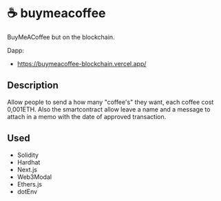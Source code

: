 #  :coffee: buymeacoffee
BuyMeACoffee but on the blockchain.

Dapp:
- https://buymeacoffee-blockchain.vercel.app/

## Description

Allow people to send a how many "coffee's" they want, each coffee cost 0,001ETH.
Also the smartcontract allow leave a name and a message to attach in a memo with the date of approved transaction.

## Used
- Solidity
- Hardhat
- Next.js
- Web3Modal
- Ethers.js
- dotEnv


